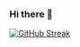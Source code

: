 ### Hi there 👋
[![GitHub Streak](https://streak-stats.demolab.com?user=flamebreather28&theme=dark&border_radius=4.8&card_width=500)](https://git.io/streak-stats)
<!--
**FlameBreather28/FlameBreather28** is a ✨ _special_ ✨ repository because its `README.md` (this file) appears on your GitHub profile.

Here are some ideas to get you started:

- 🔭 I’m currently working on ...
- 🌱 I’m currently learning ...
- 👯 I’m looking to collaborate on ...
- 🤔 I’m looking for help with ...
- 💬 Ask me about ...
- 📫 How to reach me: ...
- 😄 Pronouns: ...
- ⚡ Fun fact: ...
-->
